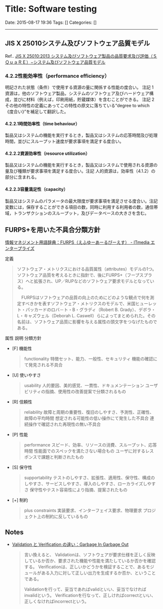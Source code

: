 # Title: Software testing

Date: 2015-08-17 19:36
Tags: []
Categories: []

---

## JIS X 25010システム及びソフトウェア品質モデル

Ref.. [JIS X 25010:2013 システム及びソフトウェア製品の品質要求及び評価（ＳＱｕａＲＥ）−システム及びソフトウェア品質モデル](http://kikakurui.com/x25/X25010-2013-01.html)

### 4.2.2性能効率性（performance efficiency）

明記された状態（条件）で使用する資源の量に関係する性能の度合い。
注記 1  資源は，他のソフトウェア製品，システムのソフトウェア及びハードウェア構成，並びに材料（例えば，印刷用紙，貯蔵媒体）を含むことができる。
注記 2  その他の特性の定義にあってこの特性の原文に落ちている“degree to which《度合い》”を補足して翻訳した。

#### 4.2.2.1時間効率性（time behaviour）

製品又はシステムの機能を実行するとき，製品又はシステムの応答時間及び処理時間，並びにスループット速度が要求事項を満足する度合い。

#### 4.2.2.2資源効率性（resource utilization）

製品又はシステムの機能を実行するとき，製品又はシステムで使用される資源の量及び種類が要求事項を満足する度合い。注記  人的資源は，効率性（4.1.2）の部分に含まれる。

#### 4.2.2.3容量満足性（capacity）

製品又はシステムのパラメータの最大限度が要求事項を満足させる度合い。注記  変数には，保存することができる項目の数，同時に利用する利用者の数，通信帯域，トランザクションのスループット，及びデータベースの大きさを含む。

## FURPS+を用いた不具合分類方針

[情報マネジメント用語辞典：FURPS（えふゆーあーるぴーえす） - ITmedia エンタープライズ](http://www.itmedia.co.jp/im/articles/0805/12/news119.html)

定義
> ソフトウェア・メトリクスにおける品質属性（attributes）モデルの1つ。ソフトウェア品質を考えるときに指針で、後にFURPS+（フープスプラス）へと拡張され、UP／RUPなどのソフトウェア要求モデルとなっている。
>
> 　FURPSはソフトウェアの品質の向上のためにどのような観点で何を測定すべきかを表すソフトウェア・メトリクスのモデルで、米国ヒューレット・パッカードのロバ－ト・B・グラディ（Robert B. Grady）、デボラ・L・キャズウェル（Deborah L. Caswell）らによってまとめられた。その名前は、ソフトウェア品質に影響を与える属性の頭文字をつなげたものである。

属性	説明	分類方針

* [F]	機能性
    > functionality    特徴セット、能力、一般性、セキュリティ    機能の確認にて発見される不具合
* [U]	使いやすさ
    > usability    人的要因、美的感覚、一貫性、ドキュメンテーション    ユーザビリティの指摘、使用性の改善提案で分類されるもの
* [R]	信頼性
    > reliability    故障と周期の重要性、復旧のしやすさ、予測性、正確性、故障の平均時間    想定される可能性の低い操作にて発生した不具合
    > 連続操作で確認された再現性の無い不具合
* [P]	性能
    > performance    スピード、効率、リソースの消費、スループット、応答時間    性能面でのスペックを満たさない場合もの
    > ユーザに対するレスポンスで課題と判断されたもの
* [S]	保守性
    > supportability    テストのしやすさ、拡張性、適用性、保守性、構成のしやすさ、サービスしやすさ、導入のしやすさ、ローカライズしやすさ    保守性やテスト容易性により指摘、提案されたもの
* [+]	制約
    > plus constraints    実装要求、インターフェイス要求、物理要求    プロジェクト上の制約に反しているもの

## Notes

* [Validation と Verification の違い：Garbage In Garbage Out](http://g1g0.com/2013/08/1811/)
    > 言い換えると、
    > Validationは、ソフトウェアが要求仕様を正しく反映しているか否か、要求された機能や性能を満たしているか否かを確認する。
    > Verificationは、正しいかどうかを検証することで、あるモジュールがある入力に対して正しい出力を生成するか否か、ということである。
    >
    > Validationを行って、妥当であればvalidといい、妥当でなければinvalidという。
    > Verificationを行なって、正しければcorrectといい、正しくなければincorrectという。

